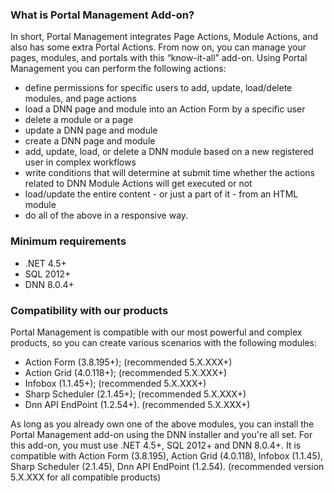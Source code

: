 ### What is Portal Management Add-on?

  In short, Portal Management integrates Page Actions, Module Actions, and also has some extra Portal Actions. From now on, you can manage your pages, modules, and portals with this “know-it-all” add-on. 
   Using Portal Management you can perform the following actions:

- define permissions for specific users to add, update, load/delete modules, and page actions
- load a DNN page and module into an Action Form by a specific user
- delete a module or a page
- update a DNN page and module
- create a DNN page and module
- add, update, load, or delete a DNN module based on a new registered user in complex workflows
- write conditions that will determine at submit time whether the actions related to DNN Module Actions will get executed or not
- load/update the entire content - or just a part of it - from an HTML module
- do all of the above in a responsive way.

### Minimum requirements

* .NET 4.5+
* SQL 2012+ 
* DNN 8.0.4+

### Compatibility with our products

Portal Management is compatible with our most powerful and complex products, so you can create various scenarios with the following modules:

- Action Form (3.8.195+); (recommended 5.X.XXX+)
- Action Grid (4.0.118+); (recommended 5.X.XXX+)
- Infobox (1.1.45+); (recommended 5.X.XXX+)
- Sharp Scheduler (2.1.45+); (recommended 5.X.XXX+)
- Dnn API EndPoint (1.2.54+). (recommended 5.X.XXX+)

As long as you already own one of the above modules, you can install the Portal Management add-on using the DNN installer and you're all set.
For this add-on, you must use .NET 4.5+, SQL 2012+ and DNN 8.0.4+. It is compatible with Action Form (3.8.195), Action Grid (4.0.118), Infobox (1.1.45), Sharp Scheduler (2.1.45), Dnn API EndPoint (1.2.54). (recommended version 5.X.XXX for all compatible products)